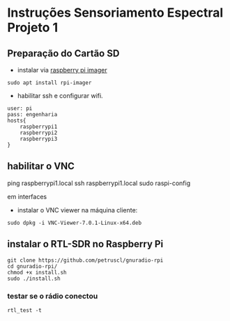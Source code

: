 # Instruções Sensoriamento Espectral Projeto 1

## Preparação do Cartão SD 
* instalar via [raspberry pi imager](https://www.raspberrypi.com/software/)
```Console
sudo apt install rpi-imager
```
* habilitar ssh e configurar wifi.

```
user: pi
pass: engenharia
hosts{
	raspberrypi1
	raspberrypi2
	raspberrypi3
}
```

##  habilitar o VNC
 ping raspberrypi1.local
 ssh raspberrypi1.local
 sudo raspi-config

em interfaces

* instalar o VNC viewer na máquina cliente:
```console 
sudo dpkg -i VNC-Viewer-7.0.1-Linux-x64.deb 
```

##  instalar o RTL-SDR no Raspberry Pi
```console
git clone https://github.com/petruscl/gnuradio-rpi
cd gnuradio-rpi/
chmod +x install.sh
sudo ./install.sh
```

### testar se o rádio conectou
```console
rtl_test -t
```
